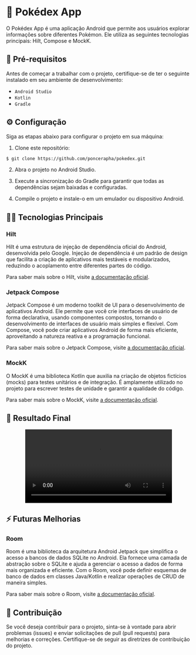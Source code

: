 
# 📱 Pokédex App

O Pokédex App é uma aplicação Android que permite aos usuários explorar informações sobre diferentes Pokémon. Ele utiliza as seguintes tecnologias principais: Hilt, Compose e MockK.

## 📝 Pré-requisitos

Antes de começar a trabalhar com o projeto, certifique-se de ter o seguinte instalado em seu ambiente de desenvolvimento:

- `Android Studio`
- `Kotlin`
- `Gradle`

## ⚙️ Configuração

Siga as etapas abaixo para configurar o projeto em sua máquina:

1. Clone este repositório:

```bash
$ git clone https://github.com/poncerapha/pokedex.git
```

2. Abra o projeto no Android Studio.

3. Execute a sincronização do Gradle para garantir que todas as dependências sejam baixadas e configuradas.

4. Compile o projeto e instale-o em um emulador ou dispositivo Android.

## 👨‍💻 Tecnologias Principais

### Hilt

Hilt é uma estrutura de injeção de dependência oficial do Android, desenvolvida pelo Google. Injeção de dependência é um padrão de design que facilita a criação de aplicativos mais testáveis e modularizados, reduzindo o acoplamento entre diferentes partes do código.

Para saber mais sobre o Hilt, visite [a documentação oficial](https://dagger.dev/hilt/).

### Jetpack Compose

Jetpack Compose é um moderno toolkit de UI para o desenvolvimento de aplicativos Android. Ele permite que você crie interfaces de usuário de forma declarativa, usando componentes compostos, tornando o desenvolvimento de interfaces de usuário mais simples e flexível. Com Compose, você pode criar aplicativos Android de forma mais eficiente, aproveitando a natureza reativa e a programação funcional.

Para saber mais sobre o Jetpack Compose, visite [a documentação oficial](https://developer.android.com/jetpack/compose?gclid=CjwKCAjw-eKpBhAbEiwAqFL0mq6W1-98qW5uiDgMC7YGTtTuJGD2DcpiExLDUcNyAKTlV_JZrawl1hoCwlYQAvD_BwE&gclsrc=aw.ds).

### MockK

O MockK é uma biblioteca Kotlin que auxilia na criação de objetos fictícios (mocks) para testes unitários e de integração. É amplamente utilizado no projeto para escrever testes de unidade e garantir a qualidade do código.

Para saber mais sobre o MockK, visite [a documentação oficial](https://mockk.io/).

## 📲 Resultado Final

<div align="center">
  <video src="https://github.com/poncerapha/pokedex/assets/38406330/34d05ccc-faec-4315-ae78-ee9023d44a2a" width="400" />
</div>

## ⚡ Futuras Melhorias

### Room

Room é uma biblioteca da arquitetura Android Jetpack que simplifica o acesso a bancos de dados SQLite no Android. Ela fornece uma camada de abstração sobre o SQLite e ajuda a gerenciar o acesso a dados de forma mais organizada e eficiente. Com o Room, você pode definir esquemas de banco de dados em classes Java/Kotlin e realizar operações de CRUD de maneira simples.

Para saber mais sobre o Room, visite [a documentação oficial](https://developer.android.com/jetpack/androidx/releases/room).

## 💼 Contribuição

Se você deseja contribuir para o projeto, sinta-se à vontade para abrir problemas (issues) e enviar solicitações de pull (pull requests) para melhorias e correções. Certifique-se de seguir as diretrizes de contribuição do projeto.

